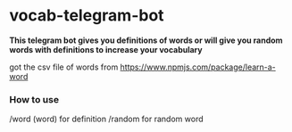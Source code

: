 # vocab-telegram-bot
**This telegram bot gives you definitions of words or will give you random words with definitions to increase your vocabulary**

got the csv file of words from https://www.npmjs.com/package/learn-a-word

### How to use
/word (word) for definition 
/random for random word
